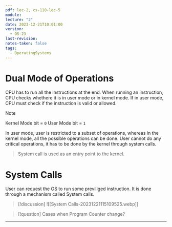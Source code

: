 ```yaml
---
pdf: lec-2, cs-110-lec-5
module: 
lecture: "2"
date: 2023-12-21T10:01:00
version:
  - OS-23
last-revision: 
notes-taken: false
tags:
  - OperatingSystems
---
```

# Dual Mode of Operations

CPU has to run all the instructions at the end. When running an instruction, CPU checks whethere it is in user mode or in kernel mode. If in user mode, CPU must check if the instruction is valid or allowed. 

> [!NOTE] 
> Kernel Mode bit = `0`
> User Mode bit = `1`

In user mode, user is restricted to a subset of operations, whereas in the kernel mode, all the possible operations can be done. User cannot do any critical operations, it has to be done by the kernel through system calls.

> System call is used as an entry point to the kernel.

# System Calls

User can request the OS to run some previliged instruction. It is done through a mechanism called System calls.

> [!discussion] 
> ![[System Calls-20231221115109525.webp]]


> [!question] Cases when Program Counter change?



---
